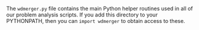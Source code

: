 The `wdmerger.py` file contains the main Python helper routines 
used in all of our problem analysis scripts. If you add this directory 
to your PYTHONPATH, then you can `import wdmerger` to obtain access to these.